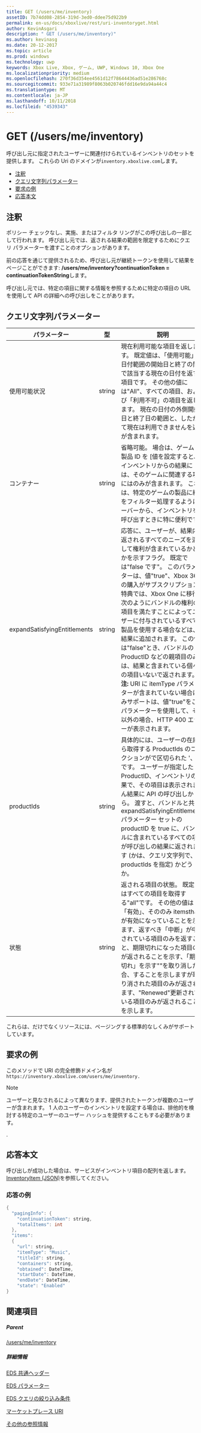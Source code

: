 ```yaml
---
title: GET (/users/me/inventory)
assetID: 7b74dd08-2854-319d-3ed0-ddee75d922b9
permalink: en-us/docs/xboxlive/rest/uri-inventoryget.html
author: KevinAsgari
description: " GET (/users/me/inventory)"
ms.author: kevinasg
ms.date: 20-12-2017
ms.topic: article
ms.prod: windows
ms.technology: uwp
keywords: Xbox Live, Xbox, ゲーム, UWP, Windows 10, Xbox One
ms.localizationpriority: medium
ms.openlocfilehash: 270f36d354ee4561d12f78644436ad51e286768c
ms.sourcegitcommit: 933e71a31989f8063b020746fdd16e9da94a44c4
ms.translationtype: MT
ms.contentlocale: ja-JP
ms.lasthandoff: 10/11/2018
ms.locfileid: "4539343"
---
```

# <a name="get-usersmeinventory"></a>GET (/users/me/inventory)
呼び出し元に指定されたユーザーに関連付けられているインベントリのセットを提供します。
これらの Uri のドメインが`inventory.xboxlive.com`します。

  * [注釈](#ID4EV)
  * [クエリ文字列パラメーター](#ID4EHB)
  * [要求の例](#ID4EDE)
  * [応答本文](#ID4ERE)

<a id="ID4EV"></a>


## <a name="remarks"></a>注釈

ポリシー チェックなし、実施、またはフィルタ リングがこの呼び出しの一部として行われます。 呼び出し元では、返される結果の範囲を限定するためにクエリ パラメーターを渡すことのオプションがあります。

前の応答を通じて提供されるため、呼び出し元が継続トークンを使用して結果をページことができます: **/users/me/inventory?continuationToken = continuationTokenString**します。

呼び出し元では、特定の項目に関する情報を参照するために特定の項目の URL を使用して API の詳細への呼び出しをことがあります。

<a id="ID4EHB"></a>


## <a name="query-string-parameters"></a>クエリ文字列パラメーター

| パラメーター| 型| 説明|
| --- | --- | --- |
| 使用可能状況| string| 現在利用可能な項目を返します。 既定値は、「使用可能」の日付範囲の開始日と終了の間で該当する現在の日付を返す項目です。 その他の値には"All"、すべての項目、および「利用不可」の項目を返します。 現在の日付の外側開始日と終了日の範囲と、したがって現在は利用できませんを返すが含まれます。 |
| コンテナー| string| 省略可能。 場合は、ゲームの製品 ID を [値を設定すると、インベントリからの結果には、そのゲームに関連する項目にはのみが含まれます。 これは、特定のゲームの製品に結果をフィルター処理するようにサーバーから、インベントリを呼び出すときに特に便利です。|
| expandSatisfyingEntitlements| string| 応答に、ユーザーが、結果内で返されるすべてのニーズを満たして権利が含まれているかどうかを示すフラグ。 既定では"false です"。 このパラメーターは、値"true"、Xbox 360 の購入がサブスクリプション特典では、Xbox One に移行、次のようにバンドルの権利の項目を満たすことによってユーザーに付与されているすべての製品を使用する場合などは、結果に追加されます。 この値は"false"とき、バンドルの ProductID などの親項目のみは、結果と含まれている個々 の項目いないで返されます。 **注:** URI に itemType パラメーターが含まれていない場合にのみサポートは、値"true"をこのパラメーターを使用して、それ以外の場合、HTTP 400 エラーが表示されます。 |  
  | productIds | string |  具体的には、ユーザーの在庫から取得する ProductIds のコレクションがで区切られた '、' です。  ユーザーが指定した ProductID、インベントリの結果で、その項目は表示されません結果に API の呼び出しから。 渡すと、バンドルと共に expandSatisfyingEntitlements パラメーター セットの productID を true に、バンドルに含まれているすべての項目が呼び出しの結果に返されます (かは、クエリ文字列で、productIds を指定) かどうか。   |
  | 状態 | string | 返される項目の状態。 既定ではすべての項目を取得する"all"です。 その他の値は「有効」、そののみ itemsthat が有効になっていることを示します、返すべき「中断」が中断されている項目のみを返すこと、期限切れになった項目のみが返されることを示す、「期限切れ」を示す""を取り消した場合、することを示しますが取り消された項目のみが返されます、"Renewed"更新されている項目のみが返されることを示します。  |

これらは、だけでなくリソースには、ページングする標準的なしくみがサポートしています。

<a id="ID4EDE"></a>


## <a name="sample-request"></a>要求の例

このメソッドで URI の完全修飾ドメイン名が `https://inventory.xboxlive.com/users/me/inventory.
         `

> [!NOTE] 
> ユーザーと見なされるによって異なります、提供されたトークンが複数のユーザーが含まれます。 1 人のユーザーのインベントリを設定する場合は、排他的を検討する特定のユーザーのユーザー ハッシュを提供することもする必要があります。

.

<a id="ID4ERE"></a>


## <a name="response-body"></a>応答本文

呼び出しが成功した場合は、サービスがインベントリ項目の配列を返します。 [InventoryItem (JSON)](../../json/json-inventoryitem.md)を参照してください。

<a id="ID4E4E"></a>


### <a name="sample-response"></a>応答の例


```cpp
{
  "pagingInfo": {
    "continuationToken": string,
    "totalItems": int
  },
  "items":
  {
    "url": string,
    "itemType": "Music",
    "titleId": string,
    "containers": string,
    "obtained": DateTime,
    "startDate": DateTime,
    "endDate": DateTime,
    "state": "Enabled"  
}

```


<a id="ID4EHF"></a>


## <a name="see-also"></a>関連項目

<a id="ID4EJF"></a>


##### <a name="parent"></a>Parent

[/users/me/inventory](uri-inventory.md)


<a id="ID4ETF"></a>


##### <a name="further-information"></a>詳細情報

[EDS 共通ヘッダー](../../additional/edscommonheaders.md)

 [EDS パラメーター](../../additional/edsparameters.md)

 [EDS クエリの絞り込み条件](../../additional/edsqueryrefiners.md)

 [マーケットプレース URI](atoc-reference-marketplace.md)

 [その他の参照情報](../../additional/atoc-xboxlivews-reference-additional.md)
